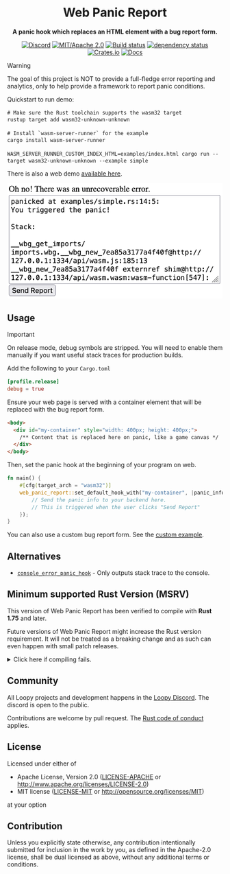 <div align="center">

# Web Panic Report

**A panic hook which replaces an HTML element with a bug report form.**

[![Discord](https://img.shields.io/discord/913957940560531456.svg?label=Loopy&logo=discord&logoColor=ffffff&color=ffffff&labelColor=000000)](https://discord.gg/zrjnQzdjCB)
[![MIT/Apache 2.0](https://img.shields.io/badge/license-MIT%2FApache-blue.svg)](#license)
[![Build status](https://github.com/loopystudios/web_panic_report/workflows/CI/badge.svg)](https://github.com/loopystudios/web_panic_report/actions)
[![dependency status](https://deps.rs/repo/github/loopystudios/web_panic_report/status.svg)](https://deps.rs/repo/github/loopystudios/web_panic_report)
[![Crates.io](https://img.shields.io/crates/v/web_panic_report.svg)](https://crates.io/crates/web_panic_report)
[![Docs](https://img.shields.io/docsrs/web_panic_report)](https://docs.rs/web_panic_report)

</div>

> [!WARNING]
> The goal of this project is NOT to provide a full-fledge error reporting and analytics, only to help provide a framework to report panic conditions.

Quickstart to run demo:

```shell
# Make sure the Rust toolchain supports the wasm32 target
rustup target add wasm32-unknown-unknown

# Install `wasm-server-runner` for the example
cargo install wasm-server-runner

WASM_SERVER_RUNNER_CUSTOM_INDEX_HTML=examples/index.html cargo run --target wasm32-unknown-unknown --example simple
```

There is also a web demo [available here](https://loopystudios.github.io/web_panic_report).

![Demo](image.png)

## Usage

> [!IMPORTANT]
> On release mode, debug symbols are stripped. You will need to enable them manually if you want useful stack traces for production builds.
>
> Add the following to your `Cargo.toml`
>
> ```toml
> [profile.release]
> debug = true
> ```

Ensure your web page is served with a container element that will be replaced with the bug report form.

```html
<body>
  <div id="my-container" style="width: 400px; height: 400px;">
    /** Content that is replaced here on panic, like a game canvas */
  </div>
</body>
```

Then, set the panic hook at the beginning of your program on web.

```rust
fn main() {
    #[cfg(target_arch = "wasm32")]
    web_panic_report::set_default_hook_with("my-container", |panic_info| {
        // Send the panic info to your backend here.
        // This is triggered when the user clicks "Send Report"
    });
}
```

You can also use a custom bug report form. See the [custom example](examples/custom.rs).

## Alternatives

- [`console_error_panic_hook`](https://github.com/rustwasm/console_error_panic_hook) - Only outputs stack trace to the console.

## Minimum supported Rust Version (MSRV)

This version of Web Panic Report has been verified to compile with **Rust 1.75** and later.

Future versions of Web Panic Report might increase the Rust version requirement.
It will not be treated as a breaking change and as such can even happen with small patch releases.

<details>
<summary>Click here if compiling fails.</summary>

As time has passed, some of Web Panic Report's dependencies could have released versions with a higher Rust requirement.
If you encounter a compilation issue due to a dependency and don't want to upgrade your Rust toolchain, then you could downgrade the dependency.

```sh
# Use the problematic dependency's name and version
cargo update -p package_name --precise 0.1.1
```

</details>

## Community

All Loopy projects and development happens in the [Loopy Discord](https://discord.gg/zrjnQzdjCB). The discord is open to the public.

Contributions are welcome by pull request. The [Rust code of conduct](https://www.rust-lang.org/policies/code-of-conduct) applies.

## License

Licensed under either of

- Apache License, Version 2.0
   ([LICENSE-APACHE](LICENSE-APACHE) or <http://www.apache.org/licenses/LICENSE-2.0>)
- MIT license
   ([LICENSE-MIT](LICENSE-MIT) or <http://opensource.org/licenses/MIT>)

at your option

## Contribution

Unless you explicitly state otherwise, any contribution intentionally submitted
for inclusion in the work by you, as defined in the Apache-2.0 license, shall be
dual licensed as above, without any additional terms or conditions.
